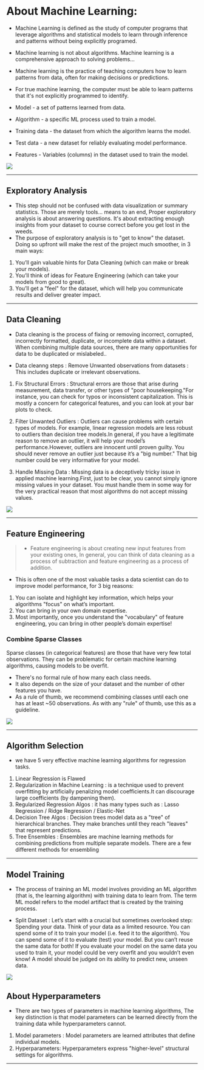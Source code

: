
# About Machine Learning:
- Machine Learning is defined as the study of computer programs that leverage algorithms and statistical models to learn through inference and patterns without being explicitly programed.

- Machine learning is not about algorithms. Machine learning is a comprehensive approach to solving problems...

- Machine learning is the practice of teaching computers how to learn patterns from data, often for making decisions or predictions.

- For true machine learning, the computer must be able to learn patterns that it's not explicitly programmed to identify.

- Model - a set of patterns learned from data.

- Algorithm - a specific ML process used to train a model.

- Training data - the dataset from which the algorithm learns the model.

- Test data - a new dataset for reliably evaluating model performance.

- Features - Variables (columns) in the dataset used to train the model.

![](https://www.igmguru.com/uploads/products/machine-learning-training-igmguru_1499895199_xl.jpg)

------------------------------------
## Exploratory Analysis
- This step should not be confused with data visualization or summary statistics. Those are merely tools... means to an end, Proper exploratory analysis is about answering questions. It's about extracting enough insights from your dataset to course correct before you get lost in the weeds.
- The purpose of exploratory analysis is to "get to know" the dataset. Doing so upfront will make the rest of the project much smoother, in 3 main ways:

1) You’ll gain valuable hints for Data Cleaning (which can make or break your models).
2) You’ll think of ideas for Feature Engineering (which can take your models from good to great).
3) You’ll get a "feel" for the dataset, which will help you communicate results and deliver greater impact.
-------------------------------------
## Data Cleaning
- Data cleaning is the process of fixing or removing incorrect, corrupted, incorrectly formatted, duplicate, or incomplete data within a dataset. When combining multiple data sources, there are many opportunities for data to be duplicated or mislabeled..

- Data cleanng steps :
Remove Unwanted observations from datasets : This includes duplicate or irrelevant observations.

1) Fix Structural Errors : Structural errors are those that arise during measurement, data transfer, or other types of "poor housekeeping."For instance, you can check for typos or inconsistent capitalization. This is mostly a concern for categorical features, and you can look at your bar plots to check.

2) Filter Unwanted Outliers : Outliers can cause problems with certain types of models. For example, linear regression models are less robust to outliers than decision tree models.In general, if you have a legitimate reason to remove an outlier, it will help your model’s performance.However, outliers are innocent until proven guilty. You should never remove an outlier just because it’s a "big number." That big number could be very informative for your model.

3) Handle Missing Data : Missing data is a deceptively tricky issue in applied machine learning.First, just to be clear, you cannot simply ignore missing values in your dataset. You must handle them in some way for the very practical reason that most algorithms do not accept missing values.

![](https://mk0analyticsindf35n9.kinstacdn.com/wp-content/uploads/2018/02/DG_Data_Cleansing_Cycle_300px.png)

-----------------------------------
## Feature Engineering

> - Feature engineering is about creating new input features from your existing ones, In general, you can think of data cleaning as a process of subtraction and feature engineering as a process of addition.

- This is often one of the most valuable tasks a data scientist can do to improve model performance, for 3 big reasons:
1) You can isolate and highlight key information, which helps your algorithms "focus" on what’s important.
2) You can bring in your own domain expertise.
3) Most importantly, once you understand the "vocabulary" of feature engineering, you can bring in other people’s domain expertise!

### Combine Sparse Classes
Sparse classes (in categorical features) are those that have very few total observations. They can be problematic for certain machine learning algorithms, causing models to be overfit.

- There's no formal rule of how many each class needs.
- It also depends on the size of your dataset and the number of other features you have.
- As a rule of thumb, we recommend combining classes until each one has at least ~50 observations. As with any "rule" of thumb, use this as a guideline.

![](https://www.analyticsindiamag.com/wp-content/uploads/2019/06/aq.png)

------------------------------------------
## Algorithm Selection
- we have 5 very effective machine learning algorithms for regression tasks.
1. Linear Regression is Flawed
2. Regularization in Machine Learning : is a technique used to prevent overfitting by artificially penalizing model coefficients.It can discourage large coefficients (by dampening them).
3. Regularized Regression Algos : it has many types such as : Lasso Regression / Ridge Regression / Elastic-Net
4. Decision Tree Algos : Decision trees model data as a "tree" of hierarchical branches. They make branches until they reach "leaves" that represent predictions.
5. Tree Ensembles : Ensembles are machine learning methods for combining predictions from multiple separate models. There are a few different methods for ensembling
--------------------------------------
## Model Training
- The process of training an ML model involves providing an ML algorithm (that is, the learning algorithm) with training data to learn from. The term ML model refers to the model artifact that is created by the training process.

- Split Dataset : Let’s start with a crucial but sometimes overlooked step: Spending your data.
Think of your data as a limited resource.
You can spend some of it to train your model (i.e. feed it to the algorithm).
You can spend some of it to evaluate (test) your model.
But you can’t reuse the same data for both!
If you evaluate your model on the same data you used to train it, your model could be very overfit and you wouldn’t even know! A model should be judged on its ability to predict new, unseen data.

![](https://miro.medium.com/max/3596/1*oFNBcZOE4llPlf4XU9tGOw.png)

## About Hyperparameters
- There are two types of parameters in machine learning algorithms, The key distinction is that model parameters can be learned directly from the training data while hyperparameters cannot.
1) Model parameters : Model parameters are learned attributes that define individual models.
2) Hyperparameters: Hyperparameters express "higher-level" structural settings for algorithms.
---------------------------------------------